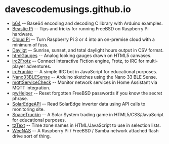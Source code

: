 # davescodemusings.github.io
* [b64](https://github.com/DavesCodeMusings/b64) -- Base64 encoding and decoding C library with Arduino examples. 
* [Beastie Pi](https://github.com/DavesCodeMusings/BeastiePi/wiki) -- Tips and tricks for running FreeBSD on Raspberry Pi hardware.
* [Cloud Pi](https://github.com/DavesCodeMusings/CloudPi) -- Turn Raspberry Pi 3 or 4 into an on-premise cloud with a minimum of fuss.
* [Dayligt](https://github.com/DavesCodeMusings/daylight) -- Sunrise, sunset, and total daylight hours output in CSV format.
* [htmlGauges](./htmlGauges) -- Analog looking gauges drawn on HTML5 canvases.
* [irc2Frotz](https://github.com/DavesCodeMusings/irc2Frotz) -- Connect Interactive Fiction engine, Frotz, to IRC for multi-player adventures.
* [ircFrankie](https://github.com/DavesCodeMusings/ircFrankie) -- A simple IRC bot in JavaScript for educational purposes.
* [Nano33BLESense](https://github.com/DavesCodeMusings/Nano33BLESense) -- Arduino sketches using the Nano 33 BLE Sense.
* [mqttServiceCheck](https://github.com/DavesCodeMusings/mqttServiceCheck) -- Monitor network services in Home Assistant via MQTT integration.
* [pwHelper](https://github.com/DavesCodeMusings/pwHelper) -- Reset forgotten FreeBSD passwords if you know the secret phrase.
* [SolarEdgeAPI](https://github.com/DavesCodeMusings/SolarEdgeAPI) -- Read SolarEdge inverter data using API calls to monitoring site.
* [SpaceTruckin](./SpaceTruckin) -- A Solar System trading game in HTML5/CSS/JavaScript for educational purposes.
* [tzText](./tzText) -- Time zone names in HTML/JavaScript to use in selection lists.
* [WeeNAS](./WeeNAS) -- A Raspberry Pi / FreeBSD / Samba network attached flash drive sort of thing.
